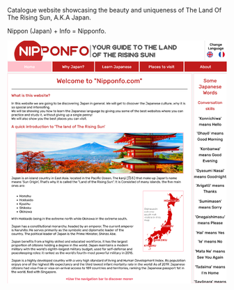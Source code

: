Catalogue website showcasing the beauty and uniqueness of The Land Of The Rising Sun, A.K.A Japan.

Nippon (Japan) + Info = Nipponfo.

<img src="./preview/preview-nipponfo.png">
